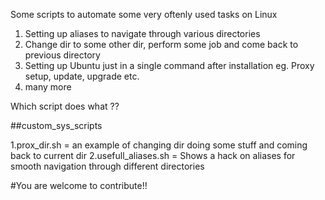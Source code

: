 Some scripts to automate some very oftenly used tasks on Linux

1. Setting up aliases to navigate through various directories
2. Change dir to some other dir, perform some job and come back to previous directory
3. Setting up Ubuntu just in a single command after installation eg. Proxy setup, update, upgrade etc.
4. many more


Which script does what ??

##custom_sys_scripts

1.prox_dir.sh 		= an example of changing dir doing some stuff and coming back to current dir
2.usefull_aliases.sh  = Shows a hack on aliases for smooth navigation through different directories




#You are welcome to contribute!!
